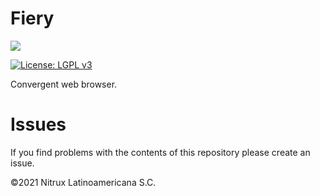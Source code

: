 # Fiery
![](https://mauikit.org/wp-content/uploads/2018/12/maui_project_logo.png)

[![License: LGPL v3](https://img.shields.io/badge/License-LGPL%20v3-blue.svg)](https://www.gnu.org/licenses/lgpl-3.0)

Convergent web browser.

# Issues
If you find problems with the contents of this repository please create an issue.

©2021 Nitrux Latinoamericana S.C.
